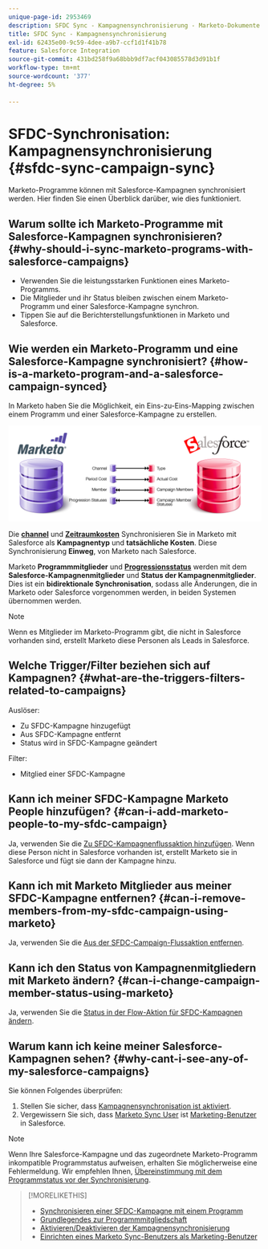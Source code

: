 ```yaml
---
unique-page-id: 2953469
description: SFDC Sync - Kampagnensynchronisierung - Marketo-Dokumente - Produktdokumentation
title: SFDC Sync - Kampagnensynchronisierung
exl-id: 62435e00-9c59-4dee-a9b7-ccf1d1f41b78
feature: Salesforce Integration
source-git-commit: 431bd258f9a68bbb9df7acf043085578d3d91b1f
workflow-type: tm+mt
source-wordcount: '377'
ht-degree: 5%

---
```


# SFDC-Synchronisation: Kampagnensynchronisierung {#sfdc-sync-campaign-sync}

Marketo-Programme können mit Salesforce-Kampagnen synchronisiert werden. Hier finden Sie einen Überblick darüber, wie dies funktioniert.

## Warum sollte ich Marketo-Programme mit Salesforce-Kampagnen synchronisieren? {#why-should-i-sync-marketo-programs-with-salesforce-campaigns}

* Verwenden Sie die leistungsstarken Funktionen eines Marketo-Programms.
* Die Mitglieder und ihr Status bleiben zwischen einem Marketo-Programm und einer Salesforce-Kampagne synchron.
* Tippen Sie auf die Berichterstellungsfunktionen in Marketo und Salesforce.

## Wie werden ein Marketo-Programm und eine Salesforce-Kampagne synchronisiert? {#how-is-a-marketo-program-and-a-salesforce-campaign-synced}

In Marketo haben Sie die Möglichkeit, ein Eins-zu-Eins-Mapping zwischen einem Programm und einer Salesforce-Kampagne zu erstellen.

![](assets/image2015-7-8-9-3a43-3a8.png)

Die **[channel](/help/marketo/product-docs/administration/tags/create-a-program-channel.md)** und **[Zeitraumkosten](/help/marketo/product-docs/core-marketo-concepts/programs/working-with-programs/understanding-period-costs.md)** Synchronisieren Sie in Marketo mit Salesforce als **Kampagnentyp** und **tatsächliche Kosten**. Diese Synchronisierung **Einweg**, von Marketo nach Salesforce.

Marketo **Programmmitglieder** und **[Progressionsstatus](/help/marketo/product-docs/core-marketo-concepts/programs/creating-programs/understanding-program-membership.md)** werden mit dem **Salesforce-Kampagnenmitglieder** und **Status der Kampagnenmitglieder**. Dies ist ein **bidirektionale Synchronisation**, sodass alle Änderungen, die in Marketo oder Salesforce vorgenommen werden, in beiden Systemen übernommen werden.

>[!NOTE]
>
>Wenn es Mitglieder im Marketo-Programm gibt, die nicht in Salesforce vorhanden sind, erstellt Marketo diese Personen als Leads in Salesforce.

## Welche Trigger/Filter beziehen sich auf Kampagnen? {#what-are-the-triggers-filters-related-to-campaigns}

Auslöser:

* Zu SFDC-Kampagne hinzugefügt
* Aus SFDC-Kampagne entfernt
* Status wird in SFDC-Kampagne geändert

Filter:

* Mitglied einer SFDC-Kampagne

## Kann ich meiner SFDC-Kampagne Marketo People hinzufügen? {#can-i-add-marketo-people-to-my-sfdc-campaign}

Ja, verwenden Sie die [Zu SFDC-Kampagnenflussaktion hinzufügen](/help/marketo/product-docs/core-marketo-concepts/smart-campaigns/salesforce-flow-actions/add-to-sfdc-campaign.md). Wenn diese Person nicht in Salesforce vorhanden ist, erstellt Marketo sie in Salesforce und fügt sie dann der Kampagne hinzu.

## Kann ich mit Marketo Mitglieder aus meiner SFDC-Kampagne entfernen? {#can-i-remove-members-from-my-sfdc-campaign-using-marketo}

Ja, verwenden Sie die [Aus der SFDC-Campaign-Flussaktion entfernen](/help/marketo/product-docs/core-marketo-concepts/smart-campaigns/salesforce-flow-actions/remove-from-sfdc-campaign.md).

## Kann ich den Status von Kampagnenmitgliedern mit Marketo ändern? {#can-i-change-campaign-member-status-using-marketo}

Ja, verwenden Sie die [Status in der Flow-Aktion für SFDC-Kampagnen ändern](/help/marketo/product-docs/core-marketo-concepts/smart-campaigns/salesforce-flow-actions/change-status-in-sfdc-campaign.md).

## Warum kann ich keine meiner Salesforce-Kampagnen sehen? {#why-cant-i-see-any-of-my-salesforce-campaigns}

Sie können Folgendes überprüfen:

1. Stellen Sie sicher, dass [Kampagnensynchronisation ist aktiviert](/help/marketo/product-docs/crm-sync/salesforce-sync/setup/optional-steps/enable-disable-campaign-sync.md).
1. Vergewissern Sie sich, dass [Marketo Sync User](/help/marketo/product-docs/crm-sync/salesforce-sync/setup/enterprise-unlimited-edition/step-2-of-3-create-a-salesforce-user-for-marketo-enterprise-unlimited.md) ist [Marketing-Benutzer](/help/marketo/product-docs/crm-sync/salesforce-sync/setup/optional-steps/enable-disable-campaign-sync/make-marketo-sync-user-a-marketing-user.md) in Salesforce.

>[!NOTE]
>
>Wenn Ihre Salesforce-Kampagne und das zugeordnete Marketo-Programm inkompatible Programmstatus aufweisen, erhalten Sie möglicherweise eine Fehlermeldung. Wir empfehlen Ihnen, [Übereinstimmung mit dem Programmstatus vor der Synchronisierung](/help/marketo/product-docs/crm-sync/salesforce-sync/sfdc-sync-details/how-to-match-program-statuses-and-salesforce-campaign-statuses-prior-to-sync.md).

>[!MORELIKETHIS]
>
>* [Synchronisieren einer SFDC-Kampagne mit einem Programm](/help/marketo/product-docs/core-marketo-concepts/programs/working-with-programs/sync-an-sfdc-campaign-with-a-program.md)
>* [Grundlegendes zur Programmmitgliedschaft](/help/marketo/product-docs/core-marketo-concepts/programs/creating-programs/understanding-program-membership.md)
>* [Aktivieren/Deaktivieren der Kampagnensynchronisierung](/help/marketo/product-docs/crm-sync/salesforce-sync/setup/optional-steps/enable-disable-campaign-sync.md)
>* [Einrichten eines Marketo Sync-Benutzers als Marketing-Benutzer](/help/marketo/product-docs/crm-sync/salesforce-sync/setup/optional-steps/enable-disable-campaign-sync/make-marketo-sync-user-a-marketing-user.md)
